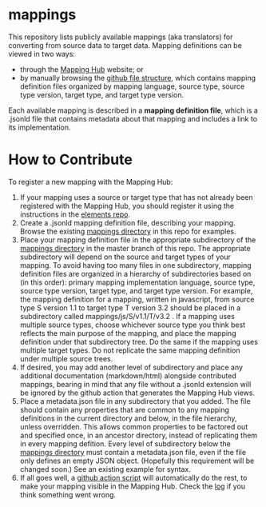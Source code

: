 # mappings
This repository lists publicly available mappings (aka translators) for 
converting from source data to target data.  Mapping definitions can be viewed in two ways:
* through the [Mapping Hub](https://mappinghub.org/) website; or
* by manually browsing the [github file structure](https://github.com/mappinghub/mappings), which contains mapping definition files organized by mapping language, source type, source type version, target type, and target type version.

Each available mapping is described in a **mapping definition file**, which is a .jsonld file that contains metadata about that mapping
and includes a link to its implementation.

# How to Contribute
To register a new mapping with the Mapping Hub:
1. If your mapping uses a source or target type that has not already been registered with the Mapping Hub, you should register it using the instructions in the [elements repo](http://www.github.com/mappinghub/elements).
2. Create a .jsonld mapping definition file, describing your mapping.  Browse the existing [mappings directory](https://github.com/mappinghub/mappings/tree/master/mappings) in this repo for examples.
3. Place your mapping definition file in the appropriate subdirectory of the [mappings directory](https://github.com/mappinghub/mappings/tree/master/mappings) in the master branch of this repo.  The appropriate subdirectory will depend on the source and target types of your mapping.  To avoid having too many files in one subdirectory, mapping definition files are organized in a hierarchy of subdirectories based on (in this order): primary mapping implementation language, source type, source type version, target type, and target type version.  For example, the mapping definition for a mapping, written in javascript, from source type S version 1.1 to target type T version 3.2 should be placed in a subdirectory called mappings/js/S/v1.1/T/v3.2 .  If a mapping uses multiple source types, choose whichever source type you think best reflects the main purpose of the mapping, and place the mapping definition under that subdirectory tree.  Do the same if the mapping uses multiple target types.  Do not replicate the same mapping definition under multiple source trees. 
5. If desired, you may add another level of subdirectory and place any additional documentation (markdown/html) alongside contributed mappings, bearing in mind that any file without a .jsonld extension will be ignored by the github action that generates the Mapping Hub views.
6. Place a metadata.json file in any subdirectory that you added.  The file should contain any properties that are common to any mapping definitions in the current directory and below, in the file hierarchy, unless overridden.  This allows common properties to be factored out and specified once, in an ancestor directory, instead of replicating them in every mapping defition.  Every level of subdirectory below the [mappings directory](https://github.com/mappinghub/mappings/tree/master/mappings) must contain a metadata.json file, even if the file only defines an empty JSON object.  (Hopefully this requirement will be changed soon.)  See an existing example for syntax.
7. If all goes well, a [github action script](https://github.com/mappinghub/mappinghub.github.io/actions) will automatically do the rest, to make your mapping visible in the Mapping Hub.  Check the [log](https://github.com/mappinghub/mappinghub.github.io/actions) if you think something went wrong.





